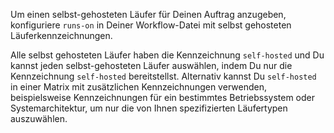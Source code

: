 Um einen selbst-gehosteten Läufer für Deinen Auftrag anzugeben, konfiguriere `runs-on` in Deiner Workflow-Datei mit selbst gehosteten Läuferkennzeichnungen.

Alle selbst gehosteten Läufer haben die Kennzeichnung `self-hosted` und Du kannst jeden selbst-gehosteten Läufer auswählen, indem Du nur die Kennzeichnung `self-hosted` bereitstellst. Alternativ kannst Du `self-hosted` in einer Matrix mit zusätzlichen Kennzeichnungen verwenden, beispielsweise Kennzeichnungen für ein bestimmtes Betriebssystem oder Systemarchitektur, um nur die von Ihnen spezifizierten Läufertypen auszuwählen.
